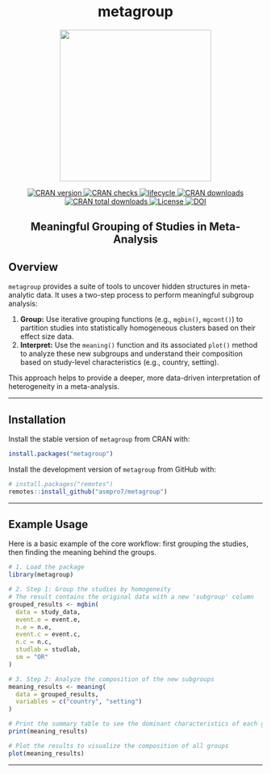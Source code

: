 <p align="center">
  <h1 align="center"> metagroup </h1>
 <p align="center"> <img src="https://github.com/user-attachments/assets/218b27ff-9359-4b59-952d-ea91cf661fb1" data-canonical-src="https://github.com/user-attachments/assets/218b27ff-9359-4b59-952d-ea91cf661fb1" width="300" height="300" />
<p align="center">
  <!-- CRAN version -->
  <a href="https://CRAN.R-project.org/package=metagroup">
    <img src="https://www.r-pkg.org/badges/version/metagroup" alt="CRAN version"/>
  </a>
  
  <!-- CRAN checks -->
  <a href="https://cran.r-project.org/web/checks/check_results_metagroup.html">
    <img src="https://badges.cranchecks.info/worst/metagroup.svg" alt="CRAN checks"/>
  </a>
  
  <!-- Lifecycle -->
  <a href="https://lifecycle.r-lib.org/articles/stages.html">
    <img src="https://img.shields.io/badge/lifecycle-stable-brightgreen.svg" alt="lifecycle"/>
  </a>

  <!-- CRAN downloads -->
  <a href="https://CRAN.R-project.org/package=metagroup">
    <img src="https://cranlogs.r-pkg.org/badges/metagroup" alt="CRAN downloads"/>
  </a>
  <a href="https://CRAN.R-project.org/package=metagroup">
    <img src="https://cranlogs.r-pkg.org/badges/grand-total/metagroup" alt="CRAN total downloads"/>
  </a>
  
  <!-- License -->
  <a href="LICENSE">
    <img src="https://img.shields.io/cran/l/metagroup" alt="License"/>
  </a>
  
  <!-- DOI -->
  <a href="https://doi.org/10.32614/CRAN.package.metagroup">
    <img src="https://zenodo.org/badge/DOI/10.32614/CRAN.package.metagroup.svg" alt="DOI"/>
  </a>
</p>

<p>
<h2 align="center" id="MetaDesc">Meaningful Grouping of Studies in Meta-Analysis</h2>
</p>

## Overview

`metagroup` provides a suite of tools to uncover hidden structures in meta-analytic data. It uses a two-step process to perform meaningful subgroup analysis:

1.  **Group:** Use iterative grouping functions (e.g., `mgbin()`, `mgcont()`) to partition studies into statistically homogeneous clusters based on their effect size data.
2.  **Interpret:** Use the `meaning()` function and its associated `plot()` method to analyze these new subgroups and understand their composition based on study-level characteristics (e.g., country, setting).

This approach helps to provide a deeper, more data-driven interpretation of heterogeneity in a meta-analysis.

---

## Installation

Install the stable version of `metagroup` from CRAN with:

```r
install.packages("metagroup")
```

Install the development version of `metagroup` from GitHub with:

```r
# install.packages("remotes")
remotes::install_github("asmpro7/metagroup")
```

---

## Example Usage

Here is a basic example of the core workflow: first grouping the studies, then finding the meaning behind the groups.

```r
# 1. Load the package
library(metagroup)

# 2. Step 1: Group the studies by homogeneity
# The result contains the original data with a new 'subgroup' column
grouped_results <- mgbin(
  data = study_data,
  event.e = event.e,
  n.e = n.e,
  event.c = event.c,
  n.c = n.c,
  studlab = studlab,
  sm = "OR"
)

# 3. Step 2: Analyze the composition of the new subgroups
meaning_results <- meaning(
  data = grouped_results,
  variables = c("country", "setting")
)

# Print the summary table to see the dominant characteristics of each group
print(meaning_results)

# Plot the results to visualize the composition of all groups
plot(meaning_results)
```

---
